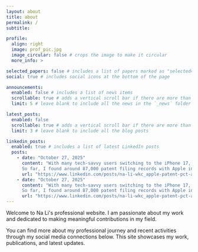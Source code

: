 ```yaml
---
layout: about
title: about
permalink: /
subtitle:

profile:
  align: right
  image: prof_pic.jpg
  image_circular: false # crops the image to make it circular
  more_info: >

selected_papers: false # includes a list of papers marked as "selected={true}"
social: true # includes social icons at the bottom of the page

announcements:
  enabled: false # includes a list of news items
  scrollable: true # adds a vertical scroll bar if there are more than 3 news items
  limit: 5 # leave blank to include all the news in the `_news` folder

latest_posts:
  enabled: false
  scrollable: true # adds a vertical scroll bar if there are more than 3 new posts items
  limit: 3 # leave blank to include all the blog posts

linkedin_posts:
  enabled: true # includes a list of latest LinkedIn posts
  posts:
    - date: "October 27, 2025"
      content: "With many tech-savvy users switching to the iPhone 17, I became interested in what patented technologies or methods are behind the constant iPhone upgrades. 
      So far, I found around 87,000 patent filing records with Apple in PATENTSCOPE (search term: All Names – Apple), and more than 10,000 applications went through the PCT to seek protection in the United States, China, the EPO, Japan, Germany, India, the Republic of Korea, Brazil, and more."
      url: "https://www.linkedin.com/posts/na-li-wkc_apple-patent-pct-activity-7388676714500968449-7uv5"
    - date: "October 27, 2025"
      content: "With many tech-savvy users switching to the iPhone 17, I became interested in what patented technologies or methods are behind the constant iPhone upgrades. 
      So far, I found around 87,000 patent filing records with Apple in PATENTSCOPE (search term: All Names – Apple), and more than 10,000 applications went through the PCT to seek protection in the United States, China, the EPO, Japan, Germany, India, the Republic of Korea, Brazil, and more."
      url: "https://www.linkedin.com/posts/na-li-wkc_apple-patent-pct-activity-7388676714500968449-7uv5"
---
```


Welcome to Na Li's professional website. I am passionate about my work and dedicated to making meaningful contributions in my field.

You can find more about my professional journey and recent activities through my social media connections below. This site showcases my work, publications, and latest updates.

